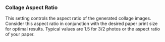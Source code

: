 ### Collage Aspect Ratio

This setting controls the aspect ratio of the generated collage images. Consider this aspect ratio in conjunction with the desired paper print size for optimal results. Typical values are 1.5 for 3/2 photos or the aspect ratio of your paper.
